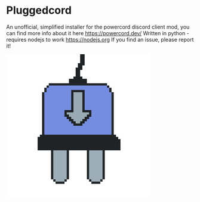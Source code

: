 # Pluggedcord
An unofficial, simplified installer for the powercord discord client mod, you can find more info about it here https://powercord.dev/
Written in python - requires nodejs to work https://nodejs.org
If you find an issue, please report it!

![Pluggedcord icon](https://github.com/teambundyUK/pluggedcord/blob/main/icon.png?raw=true)
